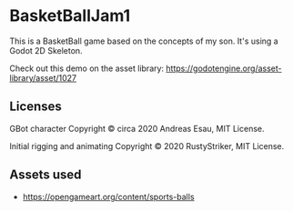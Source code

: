 # BasketBallJam1

This is a BasketBall game based on the concepts of my son.
It's using a Godot 2D Skeleton.

Check out this demo on the asset library: https://godotengine.org/asset-library/asset/1027

## Licenses

GBot character Copyright &copy; circa 2020 Andreas Esau, MIT License.

Initial rigging and animating Copyright &copy; 2020 RustyStriker, MIT License.

## Assets used
- https://opengameart.org/content/sports-balls

